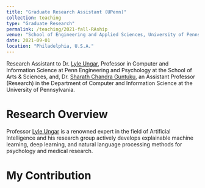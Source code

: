 ```yaml
---
title: "Graduate Research Assistant (UPenn)"
collection: teaching
type: "Graduate Research"
permalink: /teaching/2021-fall-RAship
venue: "School of Engineering and Applied Sciences, University of Pennsylvania"
date: 2021-09-01
location: "Philadelphia, U.S.A."
---
```


Research Assistant to Dr. [Lyle Ungar](https://www.cis.upenn.edu/~ungar/), Professor in Computer and Information Science at Penn Engineering and Psychology at the School of Arts & Sciences, and, Dr. [Sharath Chandra Guntuku](https://sharathg.cis.upenn.edu), an Assistant Professor (Research) in the Department of Computer and Information Science at the University of Pennsylvania.

Research Overview
======

Professor [Lyle Ungar](https://www.cis.upenn.edu/~ungar/) is a renowned expert in the field of Artificial Intelligence and his research group actively develops explainable machine learning, deep learning, and natural language processing methods for psychology and medical research.


My Contribution
======

 

